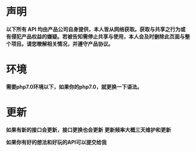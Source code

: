 # 声明 #
**以下所有 API 均由产品公司自身提供，本人皆从网络获取。获取与共享之行为或有侵犯产品权益的嫌疑。若被告知需停止共享与使用，本人会及时删除此页面与整个项目。请您暸解相关情况，并遵守产品协议。**

# 环境 #
**需要php7.0环境以下，如果你的php7.0，就更换一下语法。**

# 更新 #
**如果有新的接口会更新，接口更换也会更新**
**更新频率大概三天维护和更新**

**如果你有好的想法和好玩的API可以提交给我**
